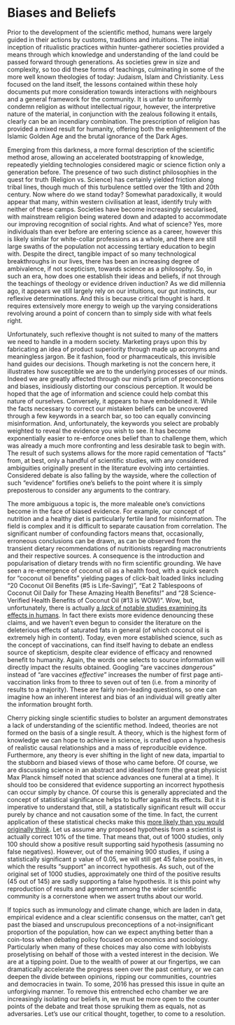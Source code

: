 # Biases and Beliefs

Prior to the development of the scientific method, humans were largely guided in their actions by customs, traditions and intuitions. The initial inception of ritualistic practices within hunter-gatherer societies provided a means through which knowledge and understanding of the land could be passed forward through generations. As societies grew in size and complexity, so too did these forms of teachings, culminating in some of the more well known theologies of today: Judaism, Islam and Christianity. Less focused on the land itself, the lessons contained within these holy documents put more consideration towards interactions with neighbours and a general framework for the community. It is unfair to uniformly condemn religion as without intellectual rigour, however, the interpretive nature of the material, in conjunction with the zealous following it entails, clearly can be an incendiary combination. The prescription of religion has provided a mixed result for humanity, offering both the enlightenment of the Islamic Golden Age and the brutal ignorance of the Dark Ages.

Emerging from this darkness, a more formal description of the scientific method arose, allowing an accelerated bootstrapping of knowledge, repeatedly yielding technologies considered magic or science fiction only a generation before. The presence of two such distinct philosophies in the quest for truth (Religion vs. Science) has certainly yielded friction along tribal lines, though much of this turbulence settled over the 19th and 20th century. Now where do we stand today? Somewhat paradoxically, it would appear that many, within western civilisation at least, identify truly with neither of these camps. Societies have become increasingly secularised, with mainstream religion being watered down and adapted to accommodate our improving recognition of social rights. And what of science? Yes, more individuals than ever before are entering science as a career, however this is likely similar for white-collar professions as a whole, and there are still large swaths of the population not accessing tertiary education to begin with. Despite the direct, tangible impact of so many technological breakthroughs in our lives, there has been an increasing degree of ambivalence, if not scepticism, towards science as a philosophy. So, in such an era, how does one establish their ideas and beliefs, if not through the teachings of theology or evidence driven induction? As we did millennia ago, it appears we still largely rely on our intuitions, our gut instincts, our reflexive determinations. And this is because critical thought is hard. It requires extensively more energy to weigh up the varying considerations revolving around a point of concern than to simply side with what feels right. 

Unfortunately, such reflexive thought is not suited to many of the matters we need to handle in a modern society. Marketing prays upon this by fabricating an idea of product superiority through made up acronyms and meaningless jargon. Be it fashion, food or pharmaceuticals, this invisible hand guides our decisions. Though marketing is not the concern here, it illustrates how susceptible we are to the underlying processes of our minds. Indeed we are greatly affected through our mind’s prism of preconceptions and biases, insidiously distorting our conscious perception. It would be hoped that the age of information and science could help combat this nature of ourselves. Conversely, it appears to have emboldened it. While the facts necessary to correct our mistaken beliefs can be uncovered through a few keywords in a search bar, so too can equally convincing misinformation. And, unfortunately, the keywords you select are probably weighted to reveal the evidence you wish to see. It has become exponentially easier to re-enforce ones belief than to challenge them, which was already a much more confronting and less desirable task to begin with. The result of such systems allows for the more rapid cementation of “facts” from, at best, only a handful of scientific studies, with any considered ambiguities originally present in the literature evolving into certainties. Considered debate is also falling by the wayside, where the collection of such “evidence” fortifies one’s beliefs to the point where it is simply preposterous to consider any arguments to the contrary.

The more ambiguous a topic is, the more maleable one’s convictions become in the face of biased evidence. For example, our concept of nutrition and a healthy diet is particularly fertile land for misinformation. The field is complex and it is difficult to separate causation from correlation. The significant number of confounding factors means that, occasionally, erroneous conclusions can be drawn, as can be observed from the transient dietary recommendations of nutritionists regarding macronutrients and their respective sources. A consequence is the introduction and popularisation of dietary trends with no firm scientific grounding. We have seen a re-emergence of coconut oil as a health food, with a quick search for “coconut oil benefits” yielding pages of click-bait loaded links including “20 Coconut Oil Benefits (#5 is Life-Saving)”, “Eat 2 Tablespoons of Coconut Oil Daily for These Amazing Health Benefits!” and “28 Science-Verified Health Benefits of Coconut Oil (#13 is WOW)”. Wow, but, unfortunately, there is actually [a _lack_ of notable studies examining its effects in humans](https://onlinelibrary.wiley.com/doi/full/10.1111/nbu.12188). In fact there exists more evidence denouncing these claims, and we haven’t even begun to consider the literature on the deleterious effects of saturated fats in general (of which coconut oil is extremely high in content). Today, even more established science, such as the concept of vaccinations, can find itself having to debate an endless source of skepticism, despite clear evidence of efficacy and renowned benefit to humanity. Again, the words one selects to source information will directly impact the results obtained. Googling “are vaccines _dangerous_”  instead of “are vaccines _effective_” increases the number of first page anti-vaccination links from to three to seven out of ten (i.e. from a minority of results to a majority). These are fairly non-leading questions, so one can imagine how an inherent interest and bias of an individual will greatly alter the information brought forth. 

Cherry picking single scientific studies to bolster an argument demonstrates a lack of understanding of the scientific method. Indeed, theories are not formed on the basis of a single result. A theory, which is the highest form of knowledge we can hope to achieve in science, is crafted upon a hypothesis of realistic causal relationships and a mass of reproducible evidence. Furthermore, any theory is ever shifting in the light of new data, impartial to the stubborn and biased views of those who came before. Of course, we are discussing science in an abstract and idealised form (the great physicist Max Planck himself noted that science advances one funeral at a time). It should too be considered that evidence supporting an incorrect hypothesis can occur simply by chance. Of course this is generally appreciated and the concept of statistical significance helps to buffer against its effects. But it is imperative to understand that, still, a statistically significant result will occur purely by chance and not causation some of the time. In fact, the current application of these statistical checks make this [more likely than you would originally think](rsos.royalsocietypublishing.org/content/1/3/140216). Let us assume any proposed hypothesis from a scientist is actually correct 10% of the time. That means that, out of 1000 studies, only 100 should show a positive result supporting said hypothesis (assuming no false negatives). However, out of the remaining 900 studies, if using a statistically significant p value of 0.05, we will still get 45 false positives, in which the results “support” an incorrect hypothesis. As such, out of the original set of 1000 studies, approximately one third of the positive results (45 out of 145) are sadly supporting a false hypothesis. It is this point why reproduction of results and agreement among the wider scientific community is a cornerstone when we assert truths about our world. 

If topics such as immunology and climate change, which are laden in data, empirical evidence and a clear scientific consensus on the matter, can’t get past the biased and unscrupulous preconceptions of a not-insignificant proportion of the population, how can we expect anything better than a coin-toss when debating policy focused on economics and sociology. Particularly when many of these choices may also come with lobbyists proselytising on behalf of those with a vested interest in the decision. We are at a tipping point. Due to the wealth of power at our fingertips, we can dramatically accelerate the progress seen over the past century, or we can deepen the divide between opinions, ripping our communities, countries and democracies in twain. To some, 2016 has pressed this issue in quite an unforgiving manner. To remove this entrenched echo chamber we are increasingly isolating our beliefs in, we must be more open to the counter points of the debate and treat those spruiking them as equals, not as adversaries. Let’s use our critical thought, together, to come to a resolution. 